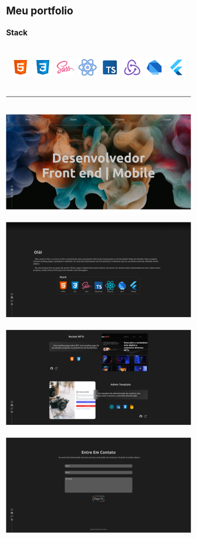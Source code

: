 # Meu portfolio

## Stack

<div style="display:flex; justify-content: space-around; padding: 40px 8px">
  <img src='public/README/html.svg' width='50' />
  <img src='public/README/css.svg' width='50' />
  <img src='public/README/sass.svg' width='50' />
  <img src='public/README/react.svg' width='50' />
  <img src='public/README/typescript.svg' width='50' />
  <img src='public/README/redux.svg' width='50' />
  <img src='public/README/dart.svg' width='50' />
  <img src='public/README/flutter.svg' width='50' />
</div>

---

<br/>

<br/>

<img src='./public/README/portfolio.png' style='margin-bottom: 32px' />
<img src='./public/README/portfolio_2.png' style='margin-bottom: 32px' />
<img src='./public/README/portfolio_3.png' style='margin-bottom: 32px' />
<img src='./public/README/portfolio_4.png' style='margin-bottom: 32px' />
